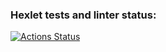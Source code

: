 ### Hexlet tests and linter status:
[![Actions Status](https://github.com/aayumatov/frontend-project-44/workflows/hexlet-check/badge.svg)](https://github.com/aayumatov/frontend-project-44/actions)